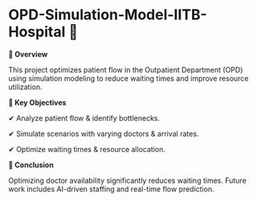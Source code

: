 # OPD-Simulation-Model-IITB-Hospital 🏥 

**📌 Overview**

This project optimizes patient flow in the Outpatient Department (OPD) using simulation modeling to reduce waiting times and improve resource utilization.

**🎯 Key Objectives**

✔ Analyze patient flow & identify bottlenecks.

✔ Simulate scenarios with varying doctors & arrival rates.

✔ Optimize waiting times & resource allocation.

**🚀 Conclusion**

Optimizing doctor availability significantly reduces waiting times. Future work includes AI-driven staffing and real-time flow prediction.
